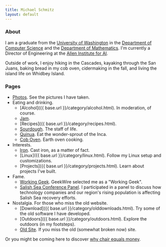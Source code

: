 ```yaml
---
title: Michael Schmitz
layout: default
---
```


### About

I am a graduate from the [University of Washington](http://www.washington.edu/)
in the [Department of Computer Science](http://cs.washington.edu/) and the
[Department of Mathematics](http://math.washington.edu/).  I'm currently a
Director of Engineering at the [Allen Institute for AI](http://www.allenai.org).

Outside of work, I enjoy hiking in the Cascades, kayaking through the San
Juans, baking bread in my cob oven, cidermaking in the fall, and living the
island life on Whidbey Island.

### Pages

*  [Photos](http://static.schmitztech.com/photo). See the pictures I have taken.
*  Eating and drinking.
    - [Alcohol]({{ base.url }}/category/alcohol.html). In moderation, of course.
    - [Jam](/food/jam.html).
    - [Recipes]({{ base.url }}/category/recipes.html).
    - [Sourdough](/food/sourdough.html). The staff of life.
    - [Quinua](/food/quinua.html). Eat the wonder-sprout of the Inca.
    - [Cob Oven](/food/coboven.html). Earth oven cooking.
*  Interests.
    - [Iron](/pages/castiron.html). Cast iron, as a matter of fact.
    - [Linux]({{ base.url }}/category/linux.html). Follow my Linux setup and customizations.
    - [Projects]({{ base.url }}/category/projects.html). Learn about projects I've built.
*  Fame.
    - [Working Geek](https://www.geekwire.com/2018/working-geek-artificial-intelligence-engineering-leader-michael-schmitz-loves-github-google-pixel-list-making/).  GeekWire selected me as a "Working Geek".
    - [Salish Sea Conference Panel](https://www.eopugetsound.org/magazine/ssec2018/digital-tech).  I participated in a panel to discuss how technology companies and our region's rising population is affecting Salish Sea recovery efforts.
* Nostalgia. For those who miss the old website.
    - [Download]({{ base.url }}/category/olddownloads.html). Try some of the old software I have developed.
    - [Outdoors]({{ base.url }}/category/outdoors.html). Explore the outdoors (in my footsteps).
    - [Old Site](http://www.schmitztech.com/nostalgia).  If you miss the old (somewhat broken now) site.

Or you might be coming here to discover [why chair equals money](pages/chaireqmoney.html).
